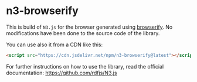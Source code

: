 # n3-browserify

This is build of `N3.js` for the browser generated using [browserify](https://browserify.org/). No modifications have been done to the source code of the library.

You can use also it from a CDN like this:

```html
<script src="https://cdn.jsdelivr.net/npm/n3-browserify@latest"></script>
```

For further instructions on how to use the library, read the official documentation: https://github.com/rdfjs/N3.js
